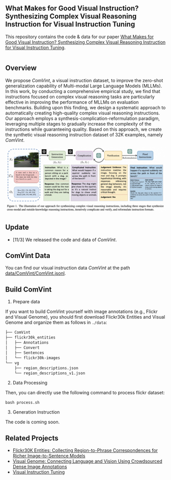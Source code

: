 ## What Makes for Good Visual Instruction? Synthesizing Complex Visual Reasoning Instruction for Visual Instruction Tuning

This repository contains the code & data for our paper [What Makes for Good Visual Instruction? Synthesizing Complex Visual Reasoning Instruction for Visual Instruction Tuning]().

```bibtex

```

## Overview

We propose *ComVint*, a visual instruction dataset, to improve the zero-shot generalization capability of Multi-modal Large Language Models (MLLMs). In this work, by conducting a comprehensive empirical study, we find that instructions focused on complex visual reasoning tasks are particularly effective in improving the performance of MLLMs on evaluation benchmarks. Building upon this finding, we design a systematic approach to automatically creating high-quality complex visual reasoning instructions. Our approach employs a synthesis-complication-reformulation paradigm, leveraging multiple stages to gradually increase the complexity of the instructions while guaranteeing quality. Based on this approach, we create the synthetic visual reasoning instruction dataset of 32K examples, namely *ComVint*.

![model_figure](./figs/pipeline.jpg)

## Update
- [11/3] We released the code and data of *ComVint*.

## ComVint Data

You can find our visual instruction data *ComVint* at the path [data/ComVint/ComVint.jsonl](./data/ComVint/ComVint.jsonl).

## Build ComVint

1. Prepare data

If you want to build ComVint yourself with image annotations (e.g., Flickr and Visual Genome), you should first download Flickr30k Entities and Visual Genome and organize them as follows in `./data`:

```
├── ComVint
├── flickr30k_entities
│   ├── Annotations
│   ├── Convert
│   ├── Sentences
│   └── flickr30k-images
└── vg
    ├── region_descriptions.json
    └── region_descriptions_v1.json
```

2. Data Processing
   
Then, you can directly use the following command to process flickr dataset:

```Shell
bash process.sh
```

3. Generation Instruction
   
The code is coming soon.


## Related Projects

- [Flickr30K Entities: Collecting Region-to-Phrase Correspondences for Richer Image-to-Sentence Models](https://github.com/BryanPlummer/flickr30k_entities)
- [Visual Genome: Connecting Language and Vision Using Crowdsourced Dense Image Annotations](https://homes.cs.washington.edu/~ranjay/visualgenome/index.html)
- [Visual Instruction Tuning](https://github.com/haotian-liu/LLaVA)

